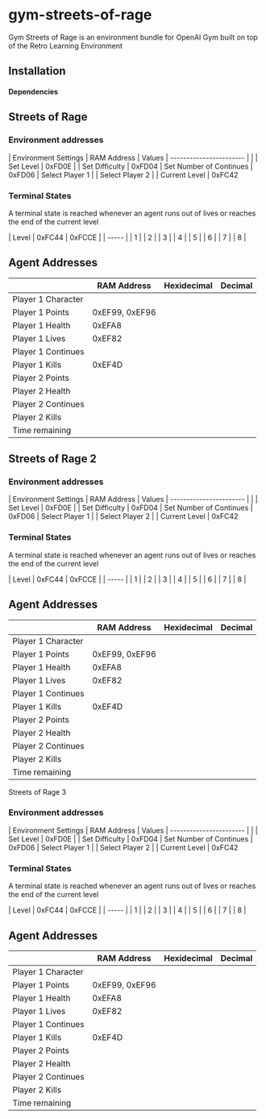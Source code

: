 # gym-streets-of-rage
Gym Streets of Rage is an environment bundle for OpenAI Gym built on top of the Retro Learning Environment

## Installation

#### Dependencies

## Streets of Rage
### Environment addresses

| Environment Settings    | RAM Address | Values
| ----------------------- |             |
| Set Level               |   0xFD0E    |
| Set Difficulty          |   0xFD04
| Set Number of Continues |   0xFD06
| Select Player 1         |
| Select Player 2         |
| Current Level           |   0xFC42

### Terminal States

A terminal state is reached whenever an agent runs out of lives or reaches the end of the current level




| Level | 0xFC44 | 0xFCCE |
| ----- |
|   1   |
|   2   |
|   3   |
|   4   |
|   5   |
|   6   |
|   7   |
|   8   |

## Agent Addresses

|                    |   RAM Address  | Hexidecimal  | Decimal |
|   ---------        |  ------------  | -------------| --------|
| Player 1 Character |
| Player 1 Points    | 0xEF99, 0xEF96 |
| Player 1 Health    |     0xEFA8     |
| Player 1 Lives     |     0xEF82     |
| Player 1 Continues |                |
| Player 1 Kills     |     0xEF4D     |
| Player 2 Points    |
| Player 2 Health    |
| Player 2 Continues |
| Player 2 Kills     |
| Time remaining     |


## Streets of Rage 2


### Environment addresses

| Environment Settings    | RAM Address | Values
| ----------------------- |             |
| Set Level               |   0xFD0E    |
| Set Difficulty          |   0xFD04
| Set Number of Continues |   0xFD06
| Select Player 1         |
| Select Player 2         |
| Current Level           |   0xFC42

### Terminal States

A terminal state is reached whenever an agent runs out of lives or reaches the end of the current level




| Level | 0xFC44 | 0xFCCE |
| ----- |
|   1   |
|   2   |
|   3   |
|   4   |
|   5   |
|   6   |
|   7   |
|   8   |

## Agent Addresses

|                    |   RAM Address  | Hexidecimal  | Decimal |
|   ---------        |  ------------  | -------------| --------|
| Player 1 Character |
| Player 1 Points    | 0xEF99, 0xEF96 |
| Player 1 Health    |     0xEFA8     |
| Player 1 Lives     |     0xEF82     |
| Player 1 Continues |                |
| Player 1 Kills     |     0xEF4D     |
| Player 2 Points    |
| Player 2 Health    |
| Player 2 Continues |
| Player 2 Kills     |
| Time remaining     |


Streets of Rage 3
### Environment addresses

| Environment Settings    | RAM Address | Values
| ----------------------- |             |
| Set Level               |   0xFD0E    |
| Set Difficulty          |   0xFD04
| Set Number of Continues |   0xFD06
| Select Player 1         |
| Select Player 2         |
| Current Level           |   0xFC42

### Terminal States

A terminal state is reached whenever an agent runs out of lives or reaches the end of the current level




| Level | 0xFC44 | 0xFCCE |
| ----- |
|   1   |
|   2   |
|   3   |
|   4   |
|   5   |
|   6   |
|   7   |
|   8   |

## Agent Addresses

|                    |   RAM Address  | Hexidecimal  | Decimal |
|   ---------        |  ------------  | -------------| --------|
| Player 1 Character |
| Player 1 Points    | 0xEF99, 0xEF96 |
| Player 1 Health    |     0xEFA8     |
| Player 1 Lives     |     0xEF82     |
| Player 1 Continues |                |
| Player 1 Kills     |     0xEF4D     |
| Player 2 Points    |
| Player 2 Health    |
| Player 2 Continues |
| Player 2 Kills     |
| Time remaining     |
